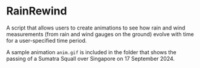 # RainRewind
A script that allows users to create animations to see how rain and wind measurements (from rain and wind gauges on the ground) evolve with time for a user-specified time period. 

A sample animation ```anim.gif``` is included in the folder that shows the passing of a Sumatra Squall over Singapore on 17 September 2024.
